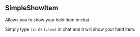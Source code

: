 ## SimpleShowItem

Allows you to show your held item in chat.

Simply type `[i]` or `[item]` in chat and it will show your held item.